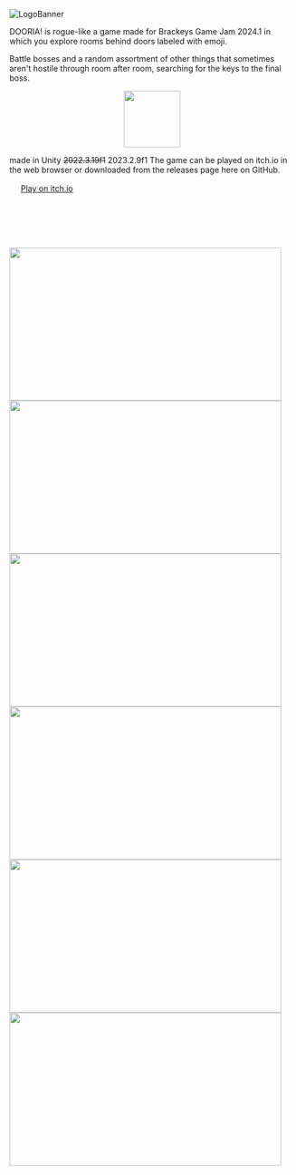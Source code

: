 ![LogoBanner](https://github.com/OfficialGamersIncorporated/GoofyAahDoorGame/assets/32988106/b8bcdac9-a824-4915-86cb-f915e1823610)

DOORIA! is rogue-like a game made for Brackeys Game Jam 2024.1 in which you explore rooms behind doors labeled with emoji.

Battle bosses and a random assortment of other things that sometimes aren't hostile through room after room, searching for the keys to the final boss.

<p align="center">
 <img src="https://github.com/OfficialGamersIncorporated/GoofyAahDoorGame/assets/32988106/951ca9f8-3915-4091-8062-d99f0a77bcfc" width="100" height="100" align="center">
</p>

made in Unity ~~2022.3.19f1~~ 2023.2.9f1
The game can be played on itch.io in the web browser or downloaded from the releases page here on GitHub.

<img src="https://github.com/OfficialGamersIncorporated/GoofyAahDoorGame/assets/32988106/906b0d77-7754-4972-9ffd-0d7c3b73efe0" width="16" height="16"> [Play on itch.io](https://pc-hris.itch.io/dooria)

</br></br></br></br>

<img src="https://github.com/OfficialGamersIncorporated/GoofyAahDoorGame/assets/32988106/b8ee0bae-a70c-402a-943a-eed67ee2094f" width="480" height="270">
<img src="https://github.com/OfficialGamersIncorporated/GoofyAahDoorGame/assets/32988106/0e02da75-f5cc-4d9a-9a36-93c6de9d06a7" width="480" height="270">
<img src="https://github.com/OfficialGamersIncorporated/GoofyAahDoorGame/assets/32988106/6ffb9172-9354-4788-a719-c3466b0417e9" width="480" height="270">
<img src="https://github.com/OfficialGamersIncorporated/GoofyAahDoorGame/assets/32988106/f1c334cc-c95e-4f11-b542-3be519f06433" width="480" height="270">
<img src="https://github.com/OfficialGamersIncorporated/GoofyAahDoorGame/assets/32988106/050f4f96-789e-4e41-bf77-22ae028cc62f" width="480" height="270">
<img src="https://github.com/OfficialGamersIncorporated/GoofyAahDoorGame/assets/32988106/f0e8847c-9e38-4f08-80e6-463206d6c429" width="480" height="270">
